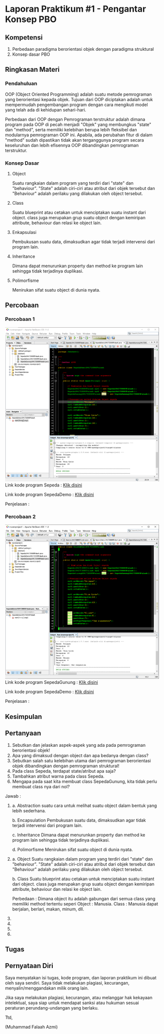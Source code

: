 # Laporan Praktikum #1 - Pengantar Konsep PBO

## Kompetensi

1. Perbedaan paradigma berorientasi objek dengan paradigma struktural 
2. Konsep dasar PBO 

## Ringkasan Materi

### Pendahuluan
OOP (Object Oriented Programming) adalah suatu metode pemrograman yang berorientasi kepada objek. Tujuan dari OOP diciptakan adalah untuk mempermudah pengembangan program dengan cara mengikuti model yang telah ada di kehidupan sehari-hari. 

Perbedaan dari OOP dengan Pemrograman terstruktur adalah dimana program pada OOP di pecah menjadi "Objek" yang membungkus "state" dan "method", serta memiliki kelebihan berupa lebih fleksibel dan modularnya pemrograman OOP ini. Apabila, ada perubahan fitur di dalam "method" sudah dipastikan tidak akan terganggunya program secara keseluruhan dan lebih efisennya OOP dibandingkan pemrograman terstruktur.

### Konsep Dasar
1.  Object 
    
    Suatu rangkaian dalam program yang terdiri dari "state" dan "behaviour". "State" adalah ciri-ciri atau atribut dari objek tersebut dan "Behaviour" adalah perilaku yang dilakukan oleh object tersebut.
   
2.  Class
    
    Suatu blueprint atau cetakan untuk menciptakan suatu instant
    dari object. class juga merupakan grup suatu object dengan kemiripan
    attribute, behaviour dan relasi ke object lain.
 
3.  Enkapsulasi

    Pembukusan suatu data, dimaksudkan agar tidak terjadi intervensi dari program lain.
    
4.  Inheritance 

    Dimana dapat menurunkan property dan method ke program lain sehingga tidak terjadinya duplikasi.
    
5.  Polimorfisme 

    Menirukan sifat suatu object di dunia nyata.


## Percobaan 

### Percobaan 1

![Percobaan1](img/Percobaan1.PNG)
Link kode program Sepeda : [Klik disini](../../src/1_Pengantar_Konsep_PBO/Sepeda1841720085Falaah.java)

Link kode program SepedaDemo : [Klik disini](../../src/1_Pengantar_Konsep_PBO/SepedaDemo1841720085Falaah.java)

Penjelasan  :   

### Percobaan 2

![Percobaan2](img/Percobaan2.PNG)
Link kode program SepedaGunung : [Klik disini](../../src/1_Pengantar_Konsep_PBO/SepedaGunung1841720085Falaah.java)

Link kode program SepedaDemo : [Klik disini](../../src/1_Pengantar_Konsep_PBO/SepedaDemo1841720085Falaah.java)

Penjelasan  :   

## Kesimpulan

## Pertanyaan
1. Sebutkan dan jelaskan aspek-aspek yang ada pada pemrograman berorientasi objek! 
2. Apa yang dimaksud dengan object dan apa bedanya dengan class? 
3. Sebutkan salah satu kelebihan utama dari pemrograman berorientasi objek dibandingkan dengan pemrograman struktural! 
4. Pada class Sepeda, terdapat state/atribut apa saja? 
5. Tambahkan atribut warna pada class Sepeda. 
6. Mengapa pada saat kita membuat class SepedaGunung, kita tidak perlu membuat class nya dari nol? 

Jawab   :   

1.  a.  Abstraction
            suatu cara untuk melihat suatu object dalam bentuk yang lebih sederhana.
         
    b.  Encapsulation
            Pembukusan suatu data, dimaksudkan agar tidak terjadi intervensi dari program lain.
            
    c.  Inheritance
            Dimana dapat menurunkan property dan method ke program lain sehingga tidak terjadinya duplikasi.
            
    d.  Polimorfisme 
            Menirukan sifat suatu object di dunia nyata.

2.  a.  Object 
            Suatu rangkaian dalam program yang terdiri dari "state" dan "behaviour". "State" adalah ciri-ciri atau                   atribut dari objek tersebut dan "Behaviour" adalah perilaku yang dilakukan oleh object tersebut.
   
     b.  Class
            Suatu blueprint atau cetakan untuk menciptakan suatu instant
            dari object. class juga merupakan grup suatu object dengan kemiripan
            attribute, behaviour dan relasi ke object lain.
   
       Perbedaan  :   Dimana object itu adalah gabungan dari semua class yang memiliki method tertentu seperi
       Object :   Manusia.
       Class  :   Manusia dapat berjalan, berlari, makan, minum, dll.

3.

4.

5.

6.

## Tugas

## Pernyataan Diri

Saya menyatakan isi tugas, kode program, dan laporan praktikum ini dibuat oleh saya sendiri. Saya tidak melakukan plagiasi, kecurangan, menyalin/menggandakan milik orang lain.

Jika saya melakukan plagiasi, kecurangan, atau melanggar hak kekayaan intelektual, saya siap untuk mendapat sanksi atau hukuman sesuai peraturan perundang-undangan yang berlaku.

Ttd,

(Muhammad Falaah Azmi)

